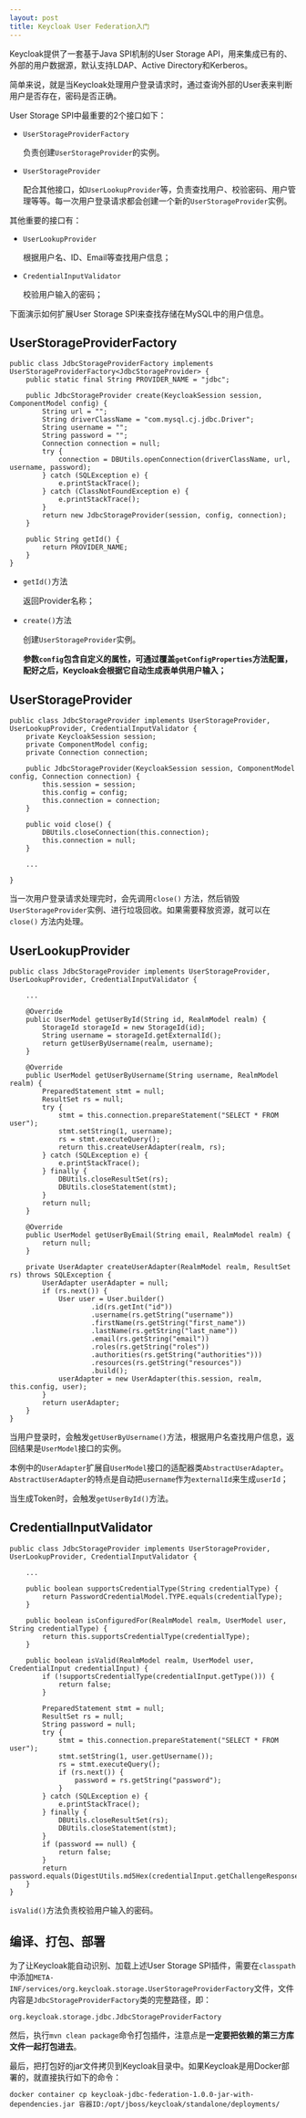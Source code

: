 ```yaml
---
layout: post
title: Keycloak User Federation入门
---
```


Keycloak提供了一套基于Java SPI机制的User Storage API，用来集成已有的、外部的用户数据源，默认支持LDAP、Active Directory和Kerberos。

简单来说，就是当Keycloak处理用户登录请求时，通过查询外部的User表来判断用户是否存在，密码是否正确。

User Storage SPI中最重要的2个接口如下：

- `UserStorageProviderFactory`

  负责创建`UserStorageProvider`的实例。

- `UserStorageProvider` 

  配合其他接口，如`UserLookupProvider`等，负责查找用户、校验密码、用户管理等等。每一次用户登录请求都会创建一个新的`UserStorageProvider`实例。

其他重要的接口有：

- `UserLookupProvider`

  根据用户名、ID、Email等查找用户信息；

- `CredentialInputValidator`

  校验用户输入的密码；

下面演示如何扩展User Storage SPI来查找存储在MySQL中的用户信息。

## UserStorageProviderFactory

```
public class JdbcStorageProviderFactory implements UserStorageProviderFactory<JdbcStorageProvider> {
    public static final String PROVIDER_NAME = "jdbc";
    
    public JdbcStorageProvider create(KeycloakSession session, ComponentModel config) {
        String url = "";
        String driverClassName = "com.mysql.cj.jdbc.Driver";
        String username = "";
        String password = "";
        Connection connection = null;
        try {
            connection = DBUtils.openConnection(driverClassName, url, username, password);
        } catch (SQLException e) {
            e.printStackTrace();
        } catch (ClassNotFoundException e) {
            e.printStackTrace();
        }
        return new JdbcStorageProvider(session, config, connection);
    }

    public String getId() {
        return PROVIDER_NAME;
    }
}
```

- `getId()`方法

  返回Provider名称；

- `create()`方法

  创建`UserStorageProvider`实例。

  **参数`config`包含自定义的属性，可通过覆盖`getConfigProperties`方法配置，配好之后，Keycloak会根据它自动生成表单供用户输入；**

## UserStorageProvider

```
public class JdbcStorageProvider implements UserStorageProvider, UserLookupProvider, CredentialInputValidator {
    private KeycloakSession session;
    private ComponentModel config;
    private Connection connection;

    public JdbcStorageProvider(KeycloakSession session, ComponentModel config, Connection connection) {
        this.session = session;
        this.config = config;
        this.connection = connection;
    }

    public void close() {
        DBUtils.closeConnection(this.connection);
        this.connection = null;
    }
    
    ...
    
}
```

当一次用户登录请求处理完时，会先调用`close()` 方法，然后销毁`UserStorageProvider`实例、进行垃圾回收。如果需要释放资源，就可以在`close()` 方法内处理。

## UserLookupProvider

```
public class JdbcStorageProvider implements UserStorageProvider, UserLookupProvider, CredentialInputValidator {

    ...
    
    @Override
    public UserModel getUserById(String id, RealmModel realm) {
        StorageId storageId = new StorageId(id);
        String username = storageId.getExternalId();
        return getUserByUsername(realm, username);
    }

    @Override
    public UserModel getUserByUsername(String username, RealmModel realm) {
        PreparedStatement stmt = null;
        ResultSet rs = null;
        try {
            stmt = this.connection.prepareStatement("SELECT * FROM user");
            stmt.setString(1, username);
            rs = stmt.executeQuery();
            return this.createUserAdapter(realm, rs);
        } catch (SQLException e) {
            e.printStackTrace();
        } finally {
            DBUtils.closeResultSet(rs);
            DBUtils.closeStatement(stmt);
        }
        return null;
    }

    @Override
    public UserModel getUserByEmail(String email, RealmModel realm) {
        return null;
    }

    private UserAdapter createUserAdapter(RealmModel realm, ResultSet rs) throws SQLException {
        UserAdapter userAdapter = null;
        if (rs.next()) {
            User user = User.builder()
                    .id(rs.getInt("id"))
                    .username(rs.getString("username"))
                    .firstName(rs.getString("first_name"))
                    .lastName(rs.getString("last_name"))
                    .email(rs.getString("email"))
                    .roles(rs.getString("roles"))
                    .authorities(rs.getString("authorities")))
                    .resources(rs.getString("resources"))
                    .build();
            userAdapter = new UserAdapter(this.session, realm, this.config, user);
        }
        return userAdapter;
    }
}
```

当用户登录时，会触发`getUserByUsername()`方法，根据用户名查找用户信息，返回结果是`UserModel`接口的实例。

本例中的`UserAdapter`扩展自`UserModel`接口的适配器类`AbstractUserAdapter`。`AbstractUserAdapter`的特点是自动把`username`作为`externalId`来生成`userId`；

当生成Token时，会触发`getUserById()`方法。

## CredentialInputValidator

```
public class JdbcStorageProvider implements UserStorageProvider, UserLookupProvider, CredentialInputValidator {

    ...
    
    public boolean supportsCredentialType(String credentialType) {
        return PasswordCredentialModel.TYPE.equals(credentialType);
    }

    public boolean isConfiguredFor(RealmModel realm, UserModel user, String credentialType) {
        return this.supportsCredentialType(credentialType);
    }

    public boolean isValid(RealmModel realm, UserModel user, CredentialInput credentialInput) {
        if (!supportsCredentialType(credentialInput.getType())) {
            return false;
        }

        PreparedStatement stmt = null;
        ResultSet rs = null;
        String password = null;
        try {
            stmt = this.connection.prepareStatement("SELECT * FROM user");
            stmt.setString(1, user.getUsername());
            rs = stmt.executeQuery();
            if (rs.next()) {
                password = rs.getString("password");
            }
        } catch (SQLException e) {
            e.printStackTrace();
        } finally {
            DBUtils.closeResultSet(rs);
            DBUtils.closeStatement(stmt);
        }
        if (password == null) {
            return false;
        }
        return password.equals(DigestUtils.md5Hex(credentialInput.getChallengeResponse()));
    }
}
```

`isValid()`方法负责校验用户输入的密码。

## 编译、打包、部署

为了让Keycloak能自动识别、加载上述User Storage SPI插件，需要在`classpath`中添加`META-INF/services/org.keycloak.storage.UserStorageProviderFactory`文件，文件内容是`JdbcStorageProviderFactory`类的完整路径，即：

```
org.keycloak.storage.jdbc.JdbcStorageProviderFactory
```

然后，执行`mvn clean package`命令打包插件，注意点是**一定要把依赖的第三方库文件一起打包进去**。

最后，把打包好的jar文件拷贝到Keycloak目录中。如果Keycloak是用Docker部署的，就直接执行如下的命令：

```
docker container cp keycloak-jdbc-federation-1.0.0-jar-with-dependencies.jar 容器ID:/opt/jboss/keycloak/standalone/deployments/
```

